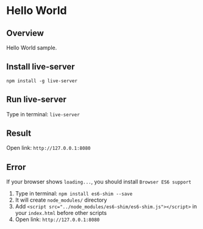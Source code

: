 # Hello World

## Overview
Hello World sample.

## Install live-server
```npm install -g live-server```

## Run live-server
Type in terminal: ```live-server```

## Result
Open link: ```http://127.0.0.1:8080```

## Error
If your browser shows ```loading...```, you should install ```Browser ES6 support```

1. Type in terminal: ```npm install es6-shim --save```
2. It will create ```node_modules/``` directory
3. Add ```<script src="../node_modules/es6-shim/es6-shim.js"></script>``` in your ```index.html``` before other scripts
4. Open link: ```http://127.0.0.1:8080```